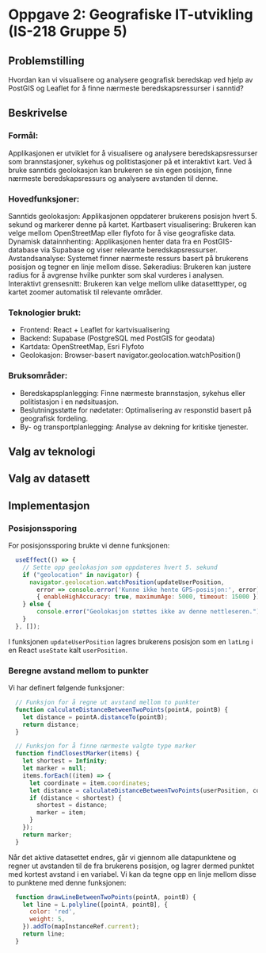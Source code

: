 # Oppgave 2: Geografiske IT-utvikling (IS-218 Gruppe 5)

## Problemstilling

Hvordan kan vi visualisere og analysere geografisk beredskap ved hjelp av PostGIS og Leaflet for å finne nærmeste beredskapsressurser i sanntid?

## Beskrivelse

### Formål:

Applikasjonen er utviklet for å visualisere og analysere beredskapsressurser som brannstasjoner, sykehus og politistasjoner på et interaktivt kart. Ved å bruke sanntids geolokasjon kan brukeren se sin egen posisjon, finne nærmeste beredskapsressurs og analysere avstanden til denne.

### Hovedfunksjoner:

Sanntids geolokasjon: Applikasjonen oppdaterer brukerens posisjon hvert 5. sekund og markerer denne på kartet.
Kartbasert visualisering: Brukeren kan velge mellom OpenStreetMap eller flyfoto for å vise geografiske data.
Dynamisk datainnhenting: Applikasjonen henter data fra en PostGIS-database via Supabase og viser relevante beredskapsressurser.
Avstandsanalyse: Systemet finner nærmeste ressurs basert på brukerens posisjon og tegner en linje mellom disse.
Søkeradius: Brukeren kan justere radius for å avgrense hvilke punkter som skal vurderes i analysen.
Interaktivt grensesnitt: Brukeren kan velge mellom ulike datasetttyper, og kartet zoomer automatisk til relevante områder.

### Teknologier brukt:

* Frontend: React + Leaflet for kartvisualisering
* Backend: Supabase (PostgreSQL med PostGIS for geodata)
* Kartdata: OpenStreetMap, Esri Flyfoto
* Geolokasjon: Browser-basert navigator.geolocation.watchPosition()

### Bruksområder:

* Beredskapsplanlegging: Finne nærmeste brannstasjon, sykehus eller politistasjon i en nødsituasjon.
* Beslutningsstøtte for nødetater: Optimalisering av responstid basert på geografisk fordeling.
* By- og transportplanlegging: Analyse av dekning for kritiske tjenester.

## Valg av teknologi

## Valg av datasett

## Implementasjon

### Posisjonssporing

For posisjonssporing brukte vi denne funksjonen:
```js
  useEffect(() => {
    // Sette opp geolokasjon som oppdateres hvert 5. sekund
    if ("geolocation" in navigator) {
      navigator.geolocation.watchPosition(updateUserPosition, 
        error => console.error('Kunne ikke hente GPS-posisjon:', error), 
        { enableHighAccuracy: true, maximumAge: 5000, timeout: 15000 });
    } else {
        console.error("Geolokasjon støttes ikke av denne nettleseren.");
    }
  }, []);
```
I funksjonen `updateUserPosition` lagres brukerens posisjon som en `latLng` i en React `useState` kalt `userPosition`.

### Beregne avstand mellom to punkter

Vi har definert følgende funksjoner:
```jsx
  // Funksjon for å regne ut avstand mellom to punkter
  function calculateDistanceBetweenTwoPoints(pointA, pointB) {
    let distance = pointA.distanceTo(pointB);
    return distance;
  }

  // Funksjon for å finne nærmeste valgte type marker
  function findClosestMarker(items) {
    let shortest = Infinity;
    let marker = null;
    items.forEach((item) => {
      let coordinate = item.coordinates;
      let distance = calculateDistanceBetweenTwoPoints(userPosition, coordinate);
      if (distance < shortest) {
        shortest = distance;
        marker = item;
      }
    });
    return marker;
  }
```
Når det aktive datasettet endres, går vi gjennom alle datapunktene og regner ut avstanden til de fra brukerens posisjon, og lagrer dermed punktet med kortest avstand i en variabel. Vi kan da tegne opp en linje mellom disse to punktene med denne funksjonen:
```jsx
  function drawLineBetweenTwoPoints(pointA, pointB) {
    let line = L.polyline([pointA, pointB], {
      color: 'red',
      weight: 5,
    }).addTo(mapInstanceRef.current);
    return line;
  }
```
